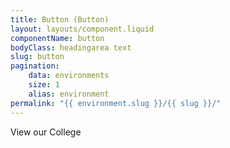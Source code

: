 ```yaml
---
title: Button (Button)
layout: layouts/component.liquid
componentName: button
bodyClass: headingarea text
slug: button
pagination:
    data: environments
    size: 1
    alias: environment
permalink: "{{ environment.slug }}/{{ slug }}/"
---
```

<div class="template-information" data-name="default">
View our College
</div>

